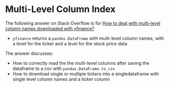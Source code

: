 # Multi-Level Column Index

The following answer on Stack Overflow is for [How to deal with
multi-level column names downloaded with
yfinance?](https://stackoverflow.com/questions/63107801)

- `yfinance` returns a `pandas.DataFrame` with
    multi-level column names, with a level for the ticker and a level
    for the stock price data

The answer discusses:

- How to correctly read the the multi-level columns after saving the
    dataframe to a csv with `pandas.DataFrame.to_csv`
- How to download single or multiple tickers into a singledataframe
    with single level column names and a ticker column
